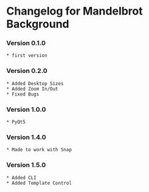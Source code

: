 # Changelog for Mandelbrot Background 

### Version 0.1.0
    * first version
### Version 0.2.0
    * Added Desktop Sizes
    * Added Zoom In/Out
    * Fixed Bugs
### Version 1.0.0
    * PyQt5
### Version 1.4.0
    * Made to work with Snap
### Version 1.5.0
    * Added CLI
    * Added Template Control
